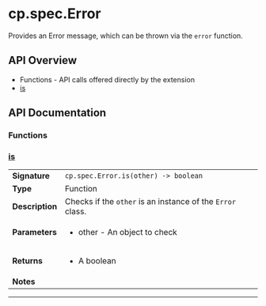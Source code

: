 # cp.spec.Error

Provides an Error message, which can be thrown via the `error` function.

## API Overview
* Functions - API calls offered directly by the extension
 * [is](#is)

## API Documentation

### Functions


### [is](#is)

|                                             |                                                                                     |
| --------------------------------------------|-------------------------------------------------------------------------------------|
| **Signature**                               | `cp.spec.Error.is(other) -> boolean`                                                                    |
| **Type**                                    | Function                                                                     |
| **Description**                             | Checks if the `other` is an instance of the `Error` class.                                                                     |
| **Parameters**                              | <ul><li>other - An object to check</li></ul> |
| **Returns**                                 | <ul><li>A boolean</li></ul>          |
| **Notes**                                   | <ul></ul>                |

---
